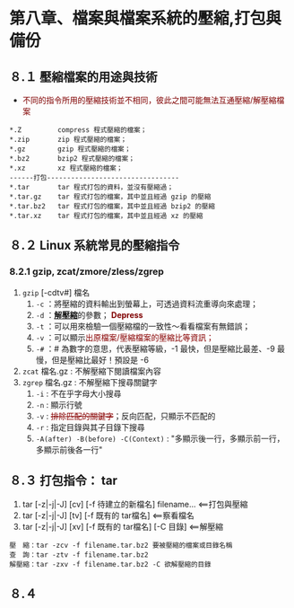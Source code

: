 # 第八章、檔案與檔案系統的壓縮,打包與備份
## ８.１ 壓縮檔案的用途與技術
* <font color=#800000>不同的指令所用的壓縮技術並不相同，彼此之間可能無法互通壓縮/解壓縮檔案</font>
```
*.Z         compress 程式壓縮的檔案；
*.zip       zip 程式壓縮的檔案；
*.gz        gzip 程式壓縮的檔案；
*.bz2       bzip2 程式壓縮的檔案；
*.xz        xz 程式壓縮的檔案；
------打包---------------------------------
*.tar       tar 程式打包的資料，並沒有壓縮過；
*.tar.gz    tar 程式打包的檔案，其中並且經過 gzip 的壓縮
*.tar.bz2   tar 程式打包的檔案，其中並且經過 bzip2 的壓縮
*.tar.xz    tar 程式打包的檔案，其中並且經過 xz 的壓縮
```
## ８.２ Linux 系統常見的壓縮指令
### 8.2.1  **gzip**, zcat/zmore/zless/zgrep
1. `gzip` [-cdtv#] 檔名
    1. `-c`  ：將壓縮的資料輸出到螢幕上，可透過資料流重導向來處理；
    2. `-d`  ：<u>**解壓縮**</u>的參數； <font color=#800000>**Depress**</font>
    3. `-t`  ：可以用來檢驗一個壓縮檔的一致性～看看檔案有無錯誤；
    4. `-v`  ：可以顯示<font color=#800>出原檔案/壓縮檔案的壓縮比等資訊；</font>
    5. `-#`  ：# 為數字的意思，代表壓縮等級，-1 最快，但是壓縮比最差、-9 最慢，但是壓縮比最好！預設是 -6   
2. `zcat` 檔名.gz : 不解壓縮下閱讀檔案內容
3. `zgrep` 檔名.gz :  不解壓縮下搜尋關鍵字
   1. `-i` : 不在乎字母大小搜尋
   2. `-n` : 顯示行號 
   3. `-v` : <font color=#800>~~排除匹配的關鍵字~~</font>；反向匹配，只顯示不匹配的
   4. `-r` : 指定目錄與其子目錄下搜尋
   5. `-A(after) -B(before) -C(Context)` : "多顯示後一行，多顯示前一行，多顯示前後各一行"
## ８.３ 打包指令： tar
1. tar [-z|-j|-J] [cv] [-f 待建立的新檔名] filename... <==打包與壓縮
2. tar [-z|-j|-J] [tv] [-f 既有的 tar檔名]             <==察看檔名
3. tar [-z|-j|-J] [xv] [-f 既有的 tar檔名] [-C 目錄]   <==解壓縮
```
壓　縮：tar -zcv -f filename.tar.bz2 要被壓縮的檔案或目錄名稱
查　詢：tar -ztv -f filename.tar.bz2
解壓縮：tar -zxv -f filename.tar.bz2 -C 欲解壓縮的目錄
```
## ８.４
